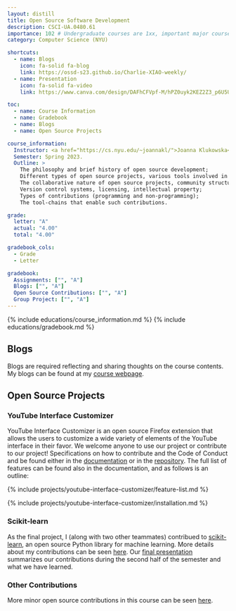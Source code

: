 ```yaml
---
layout: distill
title: Open Source Software Development
description: CSCI-UA.0480.61
importance: 102 # Undergraduate courses are 1xx, important major courses 102
category: Computer Science (NYU)

shortcuts:
  - name: Blogs
    icon: fa-solid fa-blog
    link: https://ossd-s23.github.io/Charlie-XIAO-weekly/
  - name: Presentation
    icon: fa-solid fa-video
    link: https://www.canva.com/design/DAFhCFVpf-M/hPZ0uyk2KEZ2Z3_p6U5UdA/view?utm_content=DAFhCFVpf-M&utm_campaign=designshare&utm_medium=link&utm_source=publishsharelink

toc:
  - name: Course Information
  - name: Gradebook
  - name: Blogs
  - name: Open Source Projects

course_information:
  Instructor: <a href="https://cs.nyu.edu/~joannakl/">Joanna Klukowska</a>.
  Semester: Spring 2023.
  Outline: >
    The philosophy and brief history of open source development;
    Different types of open source projects, various tools involved in open source development;
    The collaborative nature of open source projects, community structure;
    Version control systems, licensing, intellectual property;
    Types of contributions (programming and non-programming);
    The tool-chains that enable such contributions.

grade:
  letter: "A"
  actual: "4.00"
  total: "4.00"

gradebook_cols:
  - Grade
  - Letter

gradebook:
  Assignments: ["", "A"]
  Blogs: ["", "A"]
  Open Source Contributions: ["", "A"]
  Group Project: ["", "A"]
---
```


{% include educations/course_information.md %}
{% include educations/gradebook.md %}

## Blogs

Blogs are required reflecting and sharing thoughts on the course contents. My blogs can be found at my [course webpage](https://ossd-s23.github.io/Charlie-XIAO-weekly/).

## Open Source Projects

### YouTube Interface Customizer

YouTube Interface Customizer is an open source Firefox extension that allows the users to customize a wide variety of elements of the YouTube interface in their favor. We welcome anyone to use our project or contribute to our project! Specifications on how to contribute and the Code of Conduct and be found either in the [documentation](/projects/youtube-interface-customizer/) or in the [repository](https://github.com/ossd-s23/YouTube-Customizer). The full list of features can be found also in the documentation, and as follows is an outline:

{% include projects/youtube-interface-customizer/feature-list.md %}

{% include projects/youtube-interface-customizer/installation.md %}

### Scikit-learn

As the final project, I (along with two other teammates) contribued to [scikit-learn](https://github.com/scikit-learn/scikit-learn), an open source Python library for machine learning. More details about my contributions can be seen [here](/projects/ossd-sklearn/). Our [final presentation](https://www.canva.com/design/DAFhCFVpf-M/hPZ0uyk2KEZ2Z3_p6U5UdA/view?utm_content=DAFhCFVpf-M&utm_campaign=designshare&utm_medium=link&utm_source=publishsharelink) summarizes our contributions during the second half of the semester and what we have learned.

### Other Contributions

More minor open source contributions in this course can be seen [here](https://ossd-s23.github.io/Charlie-XIAO-weekly/contributions/).
